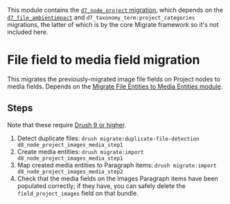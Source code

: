 This module contains the [```d7_node_project```
migration](config/install/migrate_plus.migration.d7_node_project.yml), which
depends on the
[```d7_file_ambientimpact```](../../ambientimpact_migrate/config/install/migrate_plus.migration.d7_file_ambientimpact.yml)
and ```d7_taxonomy_term:project_categories``` migrations, the latter of which is
by the core Migrate framework so it's not included here.

# File field to media field migration

This migrates the previously-migrated image file fields on Project nodes to
media fields. Depends on the [Migrate File Entities to Media Entities
module](https://www.drupal.org/project/migrate_file_to_media).

## Steps

Note that these require [Drush 9 or
higher](https://docs.drush.org/en/master/install/).

1. Detect duplicate files: ```drush migrate:duplicate-file-detection d8_node_project_images_media_step1```
2. Create media entities: ```drush migrate:import d8_node_project_images_media_step1```
3. Map created media entities to Paragraph items: ```drush migrate:import d8_node_project_images_media_step2```
4. Check that the media fields on the Images Paragraph items have been populated correctly; if they have, you can safely delete the ```field_project_images``` field on that bundle.
